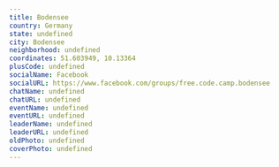 ```yaml
---
title: Bodensee
country: Germany
state: undefined
city: Bodensee
neighborhood: undefined
coordinates: 51.603949, 10.13364
plusCode: undefined
socialName: Facebook
socialURL: https://www.facebook.com/groups/free.code.camp.bodensee
chatName: undefined
chatURL: undefined
eventName: undefined
eventURL: undefined
leaderName: undefined
leaderURL: undefined
oldPhoto: undefined
coverPhoto: undefined
---
```

